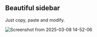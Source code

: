 ## Beautiful sidebar

Just copy, paste and modify.

![Screenshot from 2025-03-08 14-52-06](https://github.com/user-attachments/assets/1f68fea5-802f-4f3c-b649-93549c39852b)
